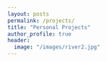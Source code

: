 ```yaml
---
layout: posts
permalink: /projects/
title: "Personal Projects"
author_profile: true
header:
  image: "/images/river2.jpg"
---
```



